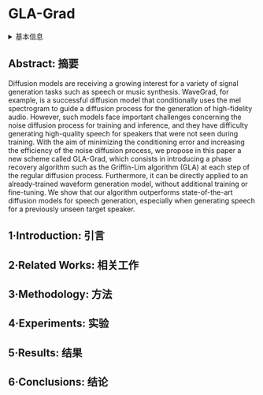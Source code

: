 # GLA-Grad

<details>
<summary>基本信息</summary>

- 标题: "GLA-Grad: A Griffin-Lim Extended Waveform Generation Diffusion Model"
- 作者:
  - 01 Haocheng Liu
  - 02 Teysir Baoueb
  - 03 Mathieu Fontaine
  - 04 Jonathan Le Roux
  - 05 Gael Richard
- 链接:
  - [ArXiv](https://arxiv.org/abs/2402.15516)
  - [Publication](https://doi.org/10.1109/ICASSP48485.2024.10446058)
  - [Github](https://github.com/GLA-Grad/GLA-Grad)
  - [Demo](https://gla-grad.github.io)
- 文件:
  - [ArXiv](_PDF/2402.15516v1__GLA-Grad__A_Griffin-Lim_Extended_Waveform_Generation_Diffusion_Model.pdf)
  - [Publication](_PDF/2402.15516p0__GLA-Grad__ICASSP2024.pdf)

</details>

## Abstract: 摘要

Diffusion models are receiving a growing interest for a variety of signal generation tasks such as speech or music synthesis.
WaveGrad, for example, is a successful diffusion model that conditionally uses the mel spectrogram to guide a diffusion process for the generation of high-fidelity audio.
However, such models face important challenges concerning the noise diffusion process for training and inference, and they have difficulty generating high-quality speech for speakers that were not seen during training.
With the aim of minimizing the conditioning error and increasing the efficiency of the noise diffusion process, we propose in this paper a new scheme called GLA-Grad, which consists in introducing a phase recovery algorithm such as the Griffin-Lim algorithm (GLA) at each step of the regular diffusion process.
Furthermore, it can be directly applied to an already-trained waveform generation model, without additional training or fine-tuning.
We show that our algorithm outperforms state-of-the-art diffusion models for speech generation, especially when generating speech for a previously unseen target speaker.

## 1·Introduction: 引言

## 2·Related Works: 相关工作

## 3·Methodology: 方法

## 4·Experiments: 实验

## 5·Results: 结果

## 6·Conclusions: 结论